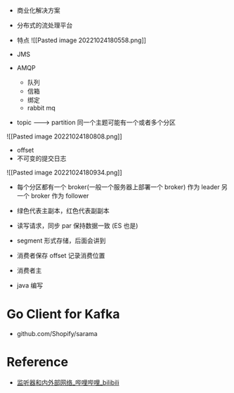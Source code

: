 - 商业化解决方案
- 分布式的流处理平台
- 特点
![[Pasted image 20221024180558.png]]

- JMS
- AMQP
	- 队列
	- 信箱
	- 绑定
	- rabbit mq

- topic ---> partition 同一个主题可能有一个或者多个分区

![[Pasted image 20221024180808.png]]

- offset
- 不可变的提交日志

![[Pasted image 20221024180934.png]]
- 每个分区都有一个 broker(一般一个服务器上部署一个 broker) 作为 leader 另一个 broker 作为 follower
- 绿色代表主副本，红色代表副副本
- 读写请求，同步 par 保持数据一致 (ES 也是) 
- segment 形式存储，后面会讲到
- 消费者保存 offset 记录消费位置
- 消费者主

- java 编写

# Go Client for Kafka
- github.com/Shopify/sarama







# Reference
- [监听器和内外部网络_哔哩哔哩_bilibili](https://www.bilibili.com/video/BV1h94y1Q7Xg/?p=6&spm_id_from=pageDriver&vd_source=25509bb582bc4a25d86d871d5cdffca3)

